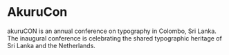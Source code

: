 # AkuruCon

akuruCON is an annual conference on typography in Colombo, Sri Lanka. The inaugural conference is celebrating the shared typographic heritage of Sri Lanka and the Netherlands.
